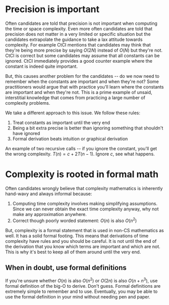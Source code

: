 # Precision is important
Often candidates are told that precision is not important when computing the time or space
complexity. Even more often candidates are told that precision does not matter in a very
limited or specific situation but the candidates extrapolate the guidance to take a lax attitude
towards complexity. For example CtCI mentions that candidates may think that they're being more
precise by saying $O(2N)$ instead of $O(N)$ but they're not. CtCI is correct but some candidates
may assume that all constants can be ignored. CtCI immediately provides a good counter example
where the constant is indeed quite important.

But, this causes another problem for the candidates
-- do we now need to remember when the constants are important and when they're not?
Some practitioners would argue that with practice you'll learn where the constants are important
and when they're not. This is a prime example of unsaid, interstitial knowledge that comes from
practicing a large number of complexity problems.

We take a different approach to this issue. We follow these rules:

1. Treat constants as important until the very end
2. Being a bit extra precise is better than ignoring something that shouldn't have ignored
3. Formal derivation beats intuition or graphical derivation

An example of two recursive calls --  if you ignore the constant, you'll get the wrong
complexity. $T(n) = c + 2 T(n-1)$. Ignore $c$, see what happens.


# Complexity is rooted in formal math
Often candidates wrongly believe that complexity mathematics is inherently hand-wavy and always
informal because:

1. Computing time complexity involves making simplifying assumptions. Since we can never obtain the
exact time complexity anyway, why not make any approximation anywhere.
3. Correct though poorly worded statement: $O(n)$ is also $O(n^2)$

But, complexity is a formal statement that is used in non-CS mathematics as well. It has a solid
formal footing. This means that derivations of time complexity have rules and you should be
careful. It is not until the end of the derivation that you know which terms are important and
which are not. This is why it's best to keep all of them around until the very end.


## When in doubt, use formal definitions
If you're unsure whether $O(n)$ is also $O(n^2)$ or $O(2n)$ is also $O(n + n^3)$, use formal
definition of the big-O to derive. Don't guess. Formal definitions are extremely simple to
remember and to use. Eventually, you may be able to use the formal definition in your mind without
needing pen and paper.
